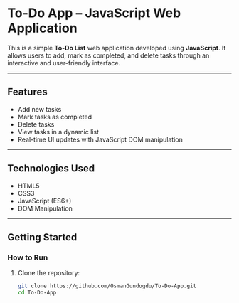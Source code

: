 # To-Do App – JavaScript Web Application

This is a simple **To-Do List** web application developed using **JavaScript**. It allows users to add, mark as completed, and delete tasks through an interactive and user-friendly interface.

---

## Features

- Add new tasks
- Mark tasks as completed
- Delete tasks
- View tasks in a dynamic list
- Real-time UI updates with JavaScript DOM manipulation

---

## Technologies Used

- HTML5
- CSS3
- JavaScript (ES6+)
- DOM Manipulation

---

## Getting Started

### How to Run

1. Clone the repository:
   ```bash
   git clone https://github.com/OsmanGundogdu/To-Do-App.git
   cd To-Do-App

